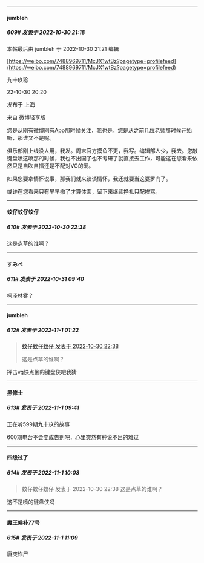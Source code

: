 

*****

####  jumbleh  
##### 609#       发表于 2022-10-30 21:18

 本帖最后由 jumbleh 于 2022-10-30 21:21 编辑 

[https://weibo.com/7488969711/McJX1wtBz?pagetype=profilefeed](https://weibo.com/7488969711/McJX1wtBz?pagetype=profilefeed)

九十玖稔

22-10-30 20:20

发布于 上海

来自 微博轻享版

您是从刚有微博刚有App那时候关注，我也是。您是从之前几位老师那时候开始听，那谁又不是呢。

俱乐部刚上线没人用，我发。周末官方摸鱼不更，我写。编辑部人少，我去。您敲键盘喷这喷那的时候，我也不出国了也不考研了就直接去工作，可能这在您看来依然只是自吹自擂还是不配对VG的爱。

如果您要拿情怀说事，那我们就来谈谈情怀，我还就要当这婆罗门了。

或许在您看来只有早早撤了才算体面，留下来继续挣扎只配挨骂。



*****

####  蚊仔蚊仔蚊仔  
##### 610#       发表于 2022-10-30 22:38

这是点草的谁啊？



*****

####  すみぺ  
##### 611#       发表于 2022-10-31 09:40

柯泽林雾？



*****

####  jumbleh  
##### 612#       发表于 2022-11-1 01:22

<blockquote><a href="httphttps://bbs.saraba1st.com/2b/forum.php?mod=redirect&amp;goto=findpost&amp;pid=58196310&amp;ptid=1797134" target="_blank">蚊仔蚊仔蚊仔 发表于 2022-10-30 22:38</a>

这是点草的谁啊？</blockquote>
抨击vg快点倒的键盘侠吧我猜



*****

####  黑修士  
##### 613#       发表于 2022-11-1 09:41

正在听599期九十玖的故事

600期电台不会变成告别吧，心里突然有种说不出的难过



*****

####  四级过了  
##### 614#       发表于 2022-11-1 10:03

<blockquote>蚊仔蚊仔蚊仔 发表于 2022-10-30 22:38
这是点草的谁啊？</blockquote>
这不是喷的键盘侠吗



*****

####  魔王候补77号  
##### 615#       发表于 2022-11-1 11:09

唐突诈尸

